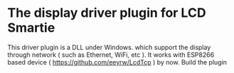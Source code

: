 # The display driver plugin for LCD Smartie

This driver plugin is a DLL under Windows. which support the display through network ( such as Ethernet, WiFi, etc ). It works with ESP8266 based device ( https://github.com/eeyrw/LcdTcp ) by now.
Build the plugin

<!--stackedit_data:
eyJoaXN0b3J5IjpbLTg5NzU2NzI2M119
-->